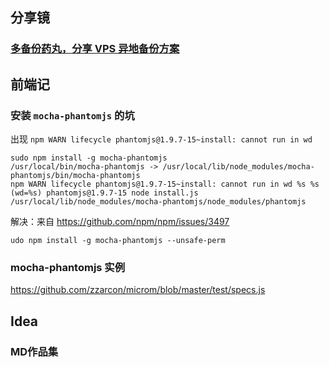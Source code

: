 ## 分享镜

### [多备份药丸，分享 VPS 异地备份方案](https://www.anotherhome.net/2171)

## 前端记

### 安装 `mocha-phantomjs` 的坑

出现 `npm WARN lifecycle phantomjs@1.9.7-15~install: cannot run in wd`

```
sudo npm install -g mocha-phantomjs
/usr/local/bin/mocha-phantomjs -> /usr/local/lib/node_modules/mocha-phantomjs/bin/mocha-phantomjs
npm WARN lifecycle phantomjs@1.9.7-15~install: cannot run in wd %s %s (wd=%s) phantomjs@1.9.7-15 node install.js /usr/local/lib/node_modules/mocha-phantomjs/node_modules/phantomjs
```

解决：来自 https://github.com/npm/npm/issues/3497

```
udo npm install -g mocha-phantomjs --unsafe-perm
```

### mocha-phantomjs 实例

https://github.com/zzarcon/microm/blob/master/test/specs.js

## Idea

### MD作品集



